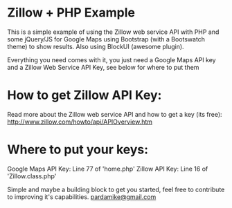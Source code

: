 # Zillow + PHP Example

This is a simple example of using the Zillow web service API with PHP and some jQuery/JS for Google Maps using Bootstrap (with a Bootswatch theme) to show results.  Also using BlockUI (awesome plugin).  

Everything you need comes with it, you just need a Google Maps API key and a Zillow Web Service API Key, see below for where to put them

# How to get Zillow API Key:
Read more about the Zillow web service API and how to get a key (its free):
http://www.zillow.com/howto/api/APIOverview.htm

# Where to put your keys:
Google Maps API Key: Line 77 of 'home.php'
Zillow API Key: Line 16 of 'Zillow.class.php'

Simple and maybe a building block to get you started, feel free to contribute to improving it's capabilities.  pardamike@gmail.com
